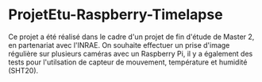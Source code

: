 # ProjetEtu-Raspberry-Timelapse
Ce projet a été réalisé dans le cadre d'un projet de fin d'étude de Master 2, en partenariat avec l'INRAE. On souhaite effectuer un prise d'image régulière sur plusieurs caméras avec un Raspberry Pi, il y a également des tests pour l'utilsation de capteur de mouvement, température et humidité (SHT20).

